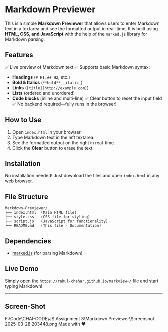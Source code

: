 # Markdown Previewer

This is a simple **Markdown Previewer** that allows users to enter Markdown text in a textarea and see the formatted output in real-time. It is built using **HTML, CSS, and JavaScript** with the help of the `marked.js` library for Markdown parsing.

## Features
✅ Live preview of Markdown text
✅ Supports basic Markdown syntax:
   - **Headings** (`# H1`, `## H2`, etc.)
   - **Bold & Italics** (`**bold**`, `_italic_`)
   - **Links** (`[title](http://example.com)`)
   - **Lists** (ordered and unordered)
   - **Code blocks** (inline and multi-line)
✅ Clear button to reset the input field
✅ No backend required—fully runs in the browser!

## How to Use
1. Open `index.html` in your browser.
2. Type Markdown text in the left textarea.
3. See the formatted output on the right in real-time.
4. Click the **Clear** button to erase the text.

## Installation
No installation needed! Just download the files and open `index.html` in any web browser.

## File Structure
```
Markdown-Previewer/
├── index.html  (Main HTML file)
├── style.css   (CSS file for styling)
├── script.js   (JavaScript for functionality)
└── README.md   (This file - Documentation)
```

## Dependencies
- [marked.js](https://github.com/markedjs/marked) (for parsing Markdown)

## Live Demo
Simply open the `https://rahul-chahar.github.io/markview-/` file and start typing Markdown!

---

## Screen-Shot
F:\Code\CHAI-CODE\JS Assignment 3\Markdown Previewer\Screenshot 2025-03-28 203448.png
Made with ❤️

